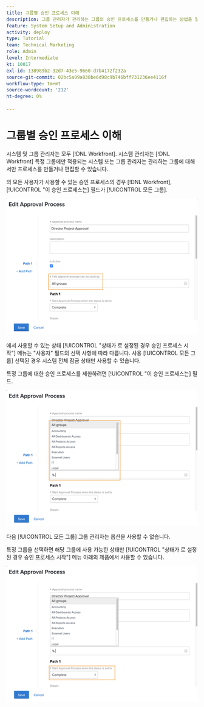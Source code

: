 ```yaml
---
title: 그룹별 승인 프로세스 이해
description: 그룹 관리자가 관리하는 그룹의 승인 프로세스를 만들거나 편집하는 방법을 알아봅니다.
feature: System Setup and Administration
activity: deploy
type: Tutorial
team: Technical Marketing
role: Admin
level: Intermediate
kt: 10017
exl-id: 138989b2-32d7-43e5-9660-d7b4172f232a
source-git-commit: 02bc5a09a838be6d98c9b746bff731236ee4116f
workflow-type: tm+mt
source-wordcount: '212'
ht-degree: 0%

---
```


# 그룹별 승인 프로세스 이해

시스템 및 그룹 관리자는 모두 [!DNL Workfront]. 시스템 관리자는 [!DNL Workfront] 특정 그룹에만 적용되는 시스템 또는 그룹 관리자는 관리하는 그룹에 대해서만 프로세스를 만들거나 편집할 수 있습니다.

의 모든 사용자가 사용할 수 있는 승인 프로세스의 경우 [!DNL Workfront], [!UICONTROL &quot;이 승인 프로세스는] 필드가 [!UICONTROL 모든 그룹].

![[!UICONTROL 승인 프로세스 편집] 그룹 필드가 강조 표시된 창](assets/admin-fund-approval-processes-1.png)

에서 사용할 수 있는 상태 [!UICONTROL &quot;상태가 로 설정된 경우 승인 프로세스 시작&quot;] 메뉴는 &quot;사용자&quot; 필드의 선택 사항에 따라 다릅니다. 사용 [!UICONTROL 모든 그룹] 선택된 경우 시스템 전체 잠금 상태만 사용할 수 있습니다.

특정 그룹에 대한 승인 프로세스를 제한하려면 [!UICONTROL &quot;이 승인 프로세스는] 필드.

![[!UICONTROL 승인 프로세스 편집] 그룹 필드가 확장된 창](assets/admin-fund-approval-processes-2.png)

다음 [!UICONTROL 모든 그룹] 그룹 관리자는 옵션을 사용할 수 없습니다.

특정 그룹을 선택하면 해당 그룹에 사용 가능한 상태만 [!UICONTROL &quot;상태가 로 설정된 경우 승인 프로세스 시작&quot;] 메뉴 아래의 제품에서 사용할 수 있습니다.

![[!UICONTROL 승인 프로세스 편집] 상태 필드가 강조 표시된 창](assets/admin-fund-approval-processes-3.png)

